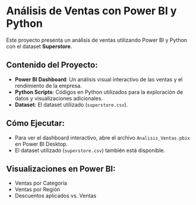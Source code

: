 # Análisis de Ventas con Power BI y Python

Este proyecto presenta un análisis de ventas utilizando Power BI y Python con el dataset **Superstore**.

## Contenido del Proyecto:
- **Power BI Dashboard**: Un análisis visual interactivo de las ventas y el rendimiento de la empresa.
- **Python Scripts**: Códigos en Python utilizados para la exploración de datos y visualizaciones adicionales.
- **Dataset**: El dataset utilizado (`superstore.csv`).

## Cómo Ejecutar:
- Para ver el dashboard interactivo, abre el archivo `Analisis_Ventas.pbix` en Power BI Desktop.
- El dataset utilizado (`superstore.csv`) también está disponible.

## Visualizaciones en Power BI:
- Ventas por Categoría
- Ventas por Región
- Descuentos aplicados vs. Ventas
